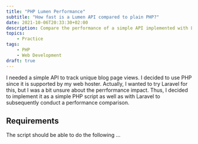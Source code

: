 ```yaml
---
title: "PHP Lumen Performance"
subtitle: "How fast is a Lumen API compared to plain PHP?"
date: 2021-10-06T20:33:30+02:00
description: Compare the performance of a simple API implemented with Lumen and as plain PHP.
topics:
    - Practice
tags:
    - PHP
    - Web Development
draft: true
---
```


I needed a simple API to track unique blog page views. I decided to use PHP since it is supported by my web hoster. Actually, I wanted to try Laravel for this, but I was a bit unsure about the perrformance impact. Thus, I decided to implement it as a simple PHP script as well as with Laravel to subsequently conduct a performance comparison.
<!--more-->

## Requirements

The script should be able to do the following ...
